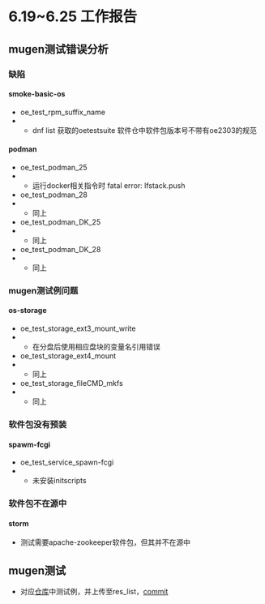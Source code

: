 # 6.19~6.25 工作报告
## mugen测试错误分析
### 缺陷
#### smoke-basic-os
- oe_test_rpm_suffix_name
- - dnf list 获取的oetestsuite 软件仓中软件包版本号不带有oe2303的规范
#### podman
- oe_test_podman_25
- - 运行docker相关指令时 fatal error: lfstack.push
- oe_test_podman_28
- - 同上
- oe_test_podman_DK_25
- - 同上
- oe_test_podman_DK_28
- - 同上
### mugen测试例问题
#### os-storage
- oe_test_storage_ext3_mount_write
- - 在分盘后使用相应盘块的变量名引用错误
- oe_test_storage_ext4_mount
- - 同上
- oe_test_storage_fileCMD_mkfs
- - 同上
### 软件包没有预装
#### spawm-fcgi
- oe_test_service_spawn-fcgi
- - 未安装initscripts
### 软件包不在源中
#### storm
- 测试需要apache-zookeeper软件包，但其并不在源中

## mugen测试
- 对应[仓库](https://github.com/KotorinMinami/res_list/blob/master/NeedTest/rest3)中测试例，并上传至res_list，[commit](https://github.com/KotorinMinami/res_list/commit/08a2e42303a151e309bbc86659138267eedad3f8)
